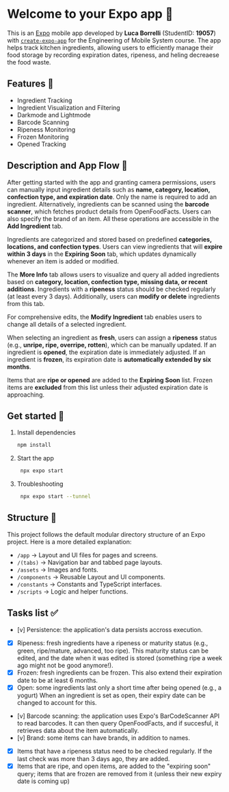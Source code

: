 # Welcome to your Expo app 👋

This is an [Expo](https://expo.dev) mobile app developed by **Luca Borrelli** (StudentID: **19057**) with [`create-expo-app`](https://www.npmjs.com/package/create-expo-app) for the Engineering of Mobile System course. The app helps track kitchen ingredients, allowing users to efficiently manage their food storage by recording expiration dates, ripeness, and heling decreaese the food waste.

## Features 📌
* Ingredient Tracking
* Ingredient Visualization and Filtering
* Darkmode and Lightmode
* Barcode Scanning
* Ripeness Monitoring
* Frozen Monitoring
* Opened Tracking

## Description and App Flow 📖
After getting started with the app and granting camera permissions, users can manually input ingredient details such as **name, category, location, confection type, and expiration date**. Only the name is required to add an ingredient. Alternatively, ingredients can be scanned using the **barcode scanner**, which fetches product details from OpenFoodFacts. Users can also specify the brand of an item. All these operations are accessible in the **Add Ingredient** tab.

Ingredients are categorized and stored based on predefined **categories, locations, and confection types**. Users can view ingredients that will **expire within 3 days** in the **Expiring Soon** tab, which updates dynamically whenever an item is added or modified.

The **More Info** tab allows users to visualize and query all added ingredients based on **category, location, confection type, missing data, or recent additions**. Ingredients with a **ripeness** status should be checked regularly (at least every 3 days). Additionally, users can **modify or delete** ingredients from this tab.

For comprehensive edits, the **Modify Ingredient** tab enables users to change all details of a selected ingredient.

When selecting an ingredient as **fresh**, users can assign a **ripeness** status (e.g., **unripe, ripe, overripe, rotten**), which can be manually updated. If an ingredient is **opened**, the expiration date is immediately adjusted. If an ingredient is **frozen**, its expiration date is **automatically extended by six months**.

Items that are **ripe or opened** are added to the **Expiring Soon** list. Frozen items are **excluded** from this list unless their adjusted expiration date is approaching.



## Get started 🚀

1. Install dependencies

   ```bash
   npm install
   ```

2. Start the app

   ```bash
    npx expo start
   ```
3. Troubleshooting

   ```bash
    npx expo start --tunnel
   ```

## Structure 📂

This project follows the default modular directory structure of an Expo project. 
Here is a more detailed explanation:
- `/app` → Layout and UI files for pages and screens.
- `/(tabs)` → Navigation bar and tabbed page layouts.
- `/assets` → Images and fonts.
- `/components` → Reusable Layout and UI components.
- `/constants` → Constants and TypeScript interfaces.
- `/scripts` → Logic and helper functions.


## Tasks list ✅

- [v] Persistence: the application's data persists accross execution.
- [x] Ripeness: fresh ingredients have a ripeness or maturity status (e.g., green, ripe/mature, advanced, too ripe). This maturity status can be edited, and the date when it was edited is stored (something ripe a week ago might not be good anymore!).
- [x] Frozen: fresh ingredients can be frozen. This also extend their expiration date to be at least 6 months.
- [x] Open: some ingredients last only a short time after being opened (e.g., a yogurt) When an ingredient is set as open, their expiry date can be changed to account for this.
- [v] Barcode scanning: the application uses Expo's BarCodeScanner API to read barcodes. It can then query OpenFoodFacts, and if succesful, it retrieves data about the item automatically.
- [v] Brand: some items can have brands, in addition to names.
- [x] Items that have a ripeness status need to be checked regularly. If the last check was more than 3 days ago, they are added.
- [x] Items that are ripe, and open items, are added to the "expiring soon" query; items that are frozen are removed from it (unless their new expiry date is coming up)